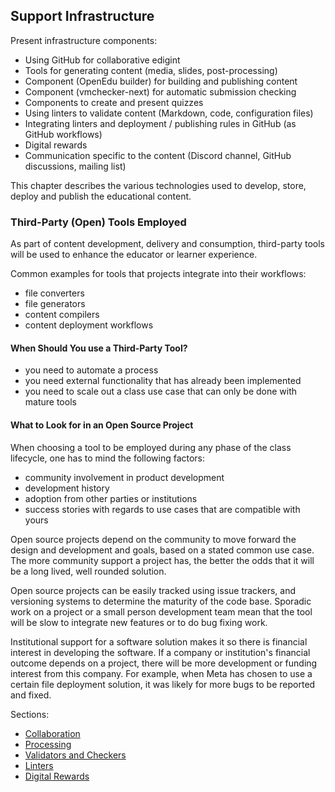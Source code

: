 ## Support Infrastructure

Present infrastructure components:

- Using GitHub for collaborative edigint
- Tools for generating content (media, slides, post-processing)
- Component (OpenEdu builder) for building and publishing content
- Component (vmchecker-next) for automatic submission checking
- Components to create and present quizzes
- Using linters to validate content (Markdown, code, configuration files)
- Integrating linters and deployment / publishing rules in GitHub (as GitHub workflows)
- Digital rewards
- Communication specific to the content (Discord channel, GitHub discussions, mailing list)

This chapter describes the various technologies used to develop, store, deploy and publish the educational content.

### Third-Party (Open) Tools Employed

As part of content development, delivery and consumption, third-party tools will be used to enhance the educator or learner experience.

Common examples for tools that projects integrate into their workflows:

- file converters
- file generators
- content compilers
- content deployment workflows

#### When Should You use a Third-Party Tool?

- you need to automate a process
- you need external functionality that has already been implemented
- you need to scale out a class use case that can only be done with mature tools

#### What to Look for in an Open Source Project

When choosing a tool to be employed during any phase of the class lifecycle, one has to mind the following factors:

- community involvement in product development
- development history
- adoption from other parties or institutions
- success stories with regards to use cases that are compatible with yours

Open source projects depend on the community to move forward the design and development and goals, based on a stated common use case.
The more community support a project has, the better the odds that it will be a long lived, well rounded solution.

Open source projects can be easily tracked using issue trackers, and versioning systems to determine the maturity of the code base.
Sporadic work on a project or a small person development team mean that the tool will be slow to integrate new features or to do bug fixing work.

Institutional support for a software solution makes it so there is financial interest in developing the software.
If a company or institution's financial outcome depends on a project, there will be more development or funding interest from this company.
For example, when Meta has chosen to use a certain file deployment solution, it was likely for more bugs to be reported and fixed.

Sections:

* [Collaboration](../../collaboration/reading/README.md)
* [Processing](../../processing/reading/README.md)
* [Validators and Checkers](../../checkers/reading/README.md)
* [Linters](../../linters/reading/README.md)
* [Digital Rewards](../../digital-rewards/reading/README.md)
